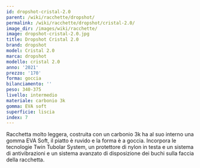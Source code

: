 ```yaml
---
id: dropshot-cristal-2.0
parent: /wiki/racchette/dropshot/
permalink: /wiki/racchette/dropshot/cristal-2.0/
image_dir: /images/wiki/racchette/
image: dropshot-cristal-2.0.jpg
title: Dropshot Cristal 2.0
brand: dropshot
model: Cristal 2.0
marca: dropshot
modello: cristal 2.0
anno: '2021'
prezzo: '170'
forma: goccia
bilanciamento: ''
peso: 340-375
livello: intermedio
materiale: carbonio 3k
gomma: EVA soft
superficie: liscia
index: 7
---
```

Racchetta molto leggera, costruita con un carbonio 3k ha al suo interno una gomma EVA Soft, il piatto è ruvido e la forma è a goccia. Incorpora le tecnologie Twin Tubolar System, un protettore di nylon in testa e un sistema di antivibrazioni e un sistema avanzato di disposizione dei buchi sulla faccia della racchetta.